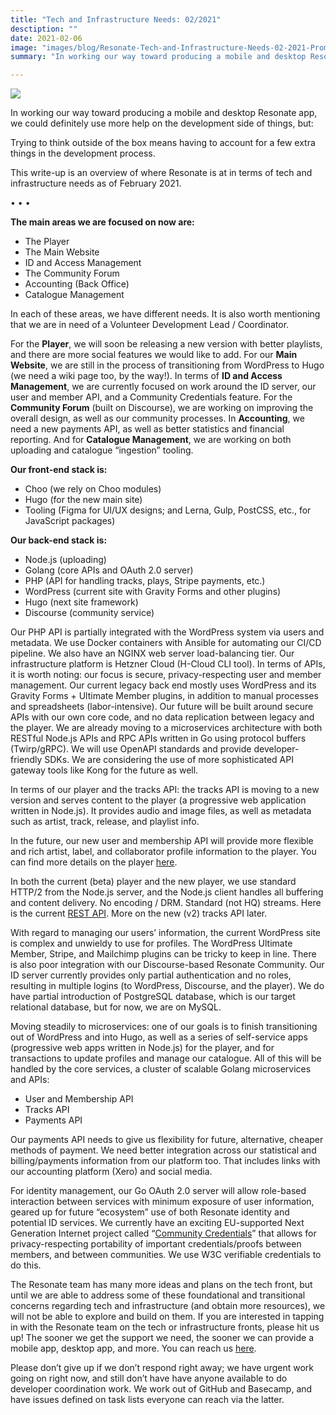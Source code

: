 ```yaml
---
title: "Tech and Infrastructure Needs: 02/2021"
desctiption: ""
date: 2021-02-06
image: "images/blog/Resonate-Tech-and-Infrastructure-Needs-02-2021-Promo-2048x1152.jpg"
summary: "In working our way toward producing a mobile and desktop Resonate app, we could definitely use more help on the development side of things, but: trying to think outside of the box means having to account for a few extra things in the development process."

---
```


![](images/blog/Resonate-Tech-and-Infrastructure-Needs-02-2021-Promo-2048x1152.jpg)


In working our way toward producing a mobile and desktop Resonate app, we could definitely use more help on the development side of things, but:

Trying to think outside of the box means having to account for a few extra things in the development process.

This write-up is an overview of where Resonate is at in terms of tech and infrastructure needs as of February 2021.

• • •

**The main areas we are focused on now are:**

- The Player
- The Main Website
- ID and Access Management
- The Community Forum
- Accounting (Back Office)
- Catalogue Management

In each of these areas, we have different needs. It is also worth mentioning that we are in need of a Volunteer Development Lead / Coordinator.

For the **Player**, we will soon be releasing a new version with better playlists, and there are more social features we would like to add. For our **Main Website**, we are still in the process of transitioning from WordPress to Hugo (we need a wiki page too, by the way!). In terms of **ID and Access Management**, we are currently focused on work around the ID server, our user and member API, and a Community Credentials feature. For the **Community Forum** (built on Discourse), we are working on improving the overall design, as well as our community processes. In **Accounting**, we need a new payments API, as well as better statistics and financial reporting. And for **Catalogue Management**, we are working on both uploading and catalogue “ingestion” tooling.

**Our front-end stack is:**

- Choo (we rely on Choo modules)
- Hugo (for the new main site)
- Tooling (Figma for UI/UX designs; and Lerna, Gulp, PostCSS, etc., for JavaScript packages)

**Our back-end stack is:**

- Node.js (uploading)
- Golang (core APIs and OAuth 2.0 server)
- PHP (API for handling tracks, plays, Stripe payments, etc.)
- WordPress (current site with Gravity Forms and other plugins)
- Hugo (next site framework)
- Discourse (community service)

Our PHP API is partially integrated with the WordPress system via users and metadata. We use Docker containers with Ansible for automating our CI/CD pipeline. We also have an NGINX web server load-balancing tier. Our infrastructure platform is Hetzner Cloud (H-Cloud CLI tool). In terms of APIs, it is worth noting: our focus is secure, privacy-respecting user and member management. Our current legacy back end mostly uses WordPress and its Gravity Forms + Ultimate Member plugins, in addition to manual processes and spreadsheets (labor-intensive). Our future will be built around secure APIs with our own core code, and no data replication between legacy and the player. We are already moving to a microservices architecture with both RESTful Node.js APIs and RPC APIs written in Go using protocol buffers (Twirp/gRPC). We will use OpenAPI standards and provide developer-friendly SDKs. We are considering the use of more sophisticated API gateway tools like Kong for the future as well.

In terms of our player and the tracks API: the tracks API is moving to a new version and serves content to the player (a progressive web application written in Node.js). It provides audio and image files, as well as metadata such as artist, track, release, and playlist info.

In the future, our new user and membership API will provide more flexible and rich artist, label, and collaborator profile information to the player. You can find more details on the player [here](https://github.com/resonatecoop/resonate).

In both the current (beta) player and the new player, we use standard HTTP/2 from the Node.js server, and the Node.js client handles all buffering and content delivery. No encoding / DRM. Standard (not HQ) streams. Here is the current [REST API](https://github.com/resonatecoop/resonate/blob/master/docs/api.md). More on the new (v2) tracks API later.

With regard to managing our users’ information, the current WordPress site is complex and unwieldy to use for profiles. The WordPress Ultimate Member, Stripe, and Mailchimp plugins can be tricky to keep in line. There is also poor integration with our Discourse-based Resonate Community. Our ID server currently provides only partial authentication and no roles, resulting in multiple logins (to WordPress, Discourse, and the player). We do have partial introduction of PostgreSQL database, which is our target relational database, but for now, we are on MySQL.

Moving steadily to microservices: one of our goals is to finish transitioning out of WordPress and into Hugo, as well as a series of self-service apps (progressive web apps written in Node.js) for the player, and for transactions to update profiles and manage our catalogue. All of this will be handled by the core services, a cluster of scalable Golang microservices and APIs:

- User and Membership API
- Tracks API
- Payments API

Our payments API needs to give us flexibility for future, alternative, cheaper methods of payment. We need better integration across our statistical and billing/payments information from our platform too. That includes links with our accounting platform (Xero) and social media.

For identity management, our Go OAuth 2.0 server will allow role-based interaction between services with minimum exposure of user information, geared up for future “ecosystem” use of both Resonate identity and potential ID services. We currently have an exciting EU-supported Next Generation Internet project called “[Community Credentials](/community-credentials)” that allows for privacy-respecting portability of important credentials/proofs between members, and between communities. We use W3C verifiable credentials to do this.

The Resonate team has many more ideas and plans on the tech front, but until we are able to address some of these foundational and transitional concerns regarding tech and infrastructure (and obtain more resources), we will not be able to explore and build on them. If you are interested in tapping in with the Resonate team on the tech or infrastructure fronts, please hit us up! The sooner we get the support we need, the sooner we can provide a mobile app, desktop app, and more. You can reach us [here](https://resonate.is/volunteer/developers/).

Please don’t give up if we don’t respond right away; we have urgent work going on right now, and still don’t have have anyone available to do developer coordination work. We work out of GitHub and Basecamp, and have issues defined on task lists everyone can reach via the latter.